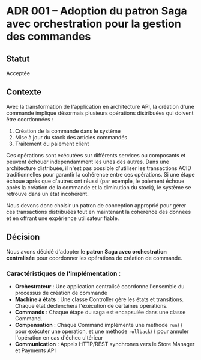 # ADR 001 – Adoption du patron Saga avec orchestration pour la gestion des commandes

## Statut
Acceptée

## Contexte
Avec la transformation de l'application en architecture API, la création d'une commande implique désormais plusieurs opérations distribuées qui doivent être coordonnées :
1. Création de la commande dans le système
2. Mise à jour du stock des articles commandés
3. Traitement du paiement client

Ces opérations sont exécutées sur différents services ou composants et peuvent échouer indépendamment les unes des autres. Dans une architecture distribuée, il n'est pas possible d'utiliser les transactions ACID traditionnelles pour garantir la cohérence entre ces opérations. Si une étape échoue après que d'autres ont réussi (par exemple, le paiement échoue après la création de la commande et la diminution du stock), le système se retrouve dans un état incohérent.

Nous devons donc choisir un patron de conception approprié pour gérer ces transactions distribuées tout en maintenant la cohérence des données et en offrant une expérience utilisateur fiable.

## Décision
Nous avons décidé d'adopter le **patron Saga avec orchestration centralisée** pour coordonner les opérations de création de commande.

### Caractéristiques de l'implémentation :
- **Orchestrateur** : Une application centralisé coordonne l'ensemble du processus de création de commande
- **Machine à états** : Une classe Controller gère les états et transitions. Chaque état déclenchera l'exécution de certaines opérations.
- **Commands** : Chaque étape du saga est encapsulée dans une classe Command.
- **Compensation** : Chaque Command implémente une méthode `run()` pour exécuter une operation, et une méthode `rollback()` pour annuler l'opération en cas d'échec ultérieur 
- **Communication** : Appels HTTP/REST synchrones vers le Store Manager et Payments API
